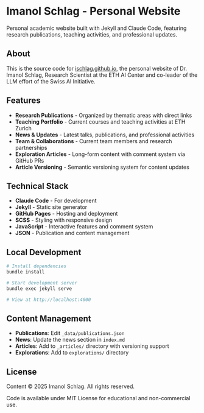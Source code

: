 # Imanol Schlag - Personal Website

Personal academic website built with Jekyll and Claude Code, featuring research publications, teaching activities, and professional updates.

## About

This is the source code for [ischlag.github.io](https://ischlag.github.io), the personal website of Dr. Imanol Schlag, Research Scientist at the ETH AI Center and co-leader of the LLM effort of the Swiss AI Initiative.

## Features

- **Research Publications** - Organized by thematic areas with direct links
- **Teaching Portfolio** - Current courses and teaching activities at ETH Zurich
- **News & Updates** - Latest talks, publications, and professional activities
- **Team & Collaborations** - Current team members and research partnerships
- **Exploration Articles** - Long-form content with comment system via GitHub PRs
- **Article Versioning** - Semantic versioning system for content updates

## Technical Stack

- **Claude Code** - For development
- **Jekyll** - Static site generator
- **GitHub Pages** - Hosting and deployment
- **SCSS** - Styling with responsive design
- **JavaScript** - Interactive features and comment system
- **JSON** - Publication and content management

## Local Development

```bash
# Install dependencies
bundle install

# Start development server
bundle exec jekyll serve

# View at http://localhost:4000
```

## Content Management

- **Publications**: Edit `_data/publications.json`
- **News**: Update the news section in `index.md`
- **Articles**: Add to `_articles/` directory with versioning support
- **Explorations**: Add to `explorations/` directory

## License

Content © 2025 Imanol Schlag. All rights reserved.

Code is available under MIT License for educational and non-commercial use.